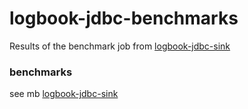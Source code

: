 # logbook-jdbc-benchmarks

Results of the benchmark job from [logbook-jdbc-sink](https://gitlab.com/mt4321138/logbook-jdbc-sink)

### benchmarks


see mb [logbook-jdbc-sink](https://gitlab.com/mt4321138/logbook-jdbc-sink)
